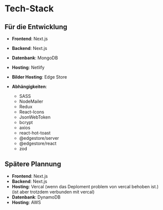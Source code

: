 # Tech-Stack

## Für die Entwicklung

- **Frontend**: Next.js
- **Backend**: Next.js
- **Datenbank**: MongoDB
- **Hosting**: Netlify
- **Bilder Hosting**: Edge Store

- **Abhängigkeiten**:
  - SASS
  - NodeMailer
  - Redux
  - React-Icons
  - JsonWebToken
  - bcrypt
  - axios
  - react-hot-toast
  - @edgestore/server
  - @edgestore/react
  - zod

## Spätere Plannung

- **Frontend**: Next.js
- **Backend**: Next.js
- **Hosting**: Vercal (wenn das Deploment problem von vercal behoben ist.) (ist aber trotzdem verbunden mit vercal)
- **Datenbank**: DynamoDB
- **Hosting**: AWS
